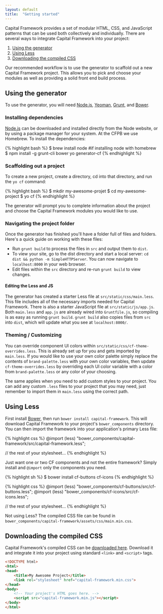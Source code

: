 ```yaml
---
layout: default
title:  "Getting started"
---
```


Capital Framework provides a set of modular HTML, CSS, and JavaScript patterns that can be used both collectively and individually. There are several ways to integrate Capital Framework into your project:

1. [Using the generator](#using-the-generator)
1. [Using Less](#using-less)
1. [Downloading the compiled CSS](#downloading-the-compiled-css)

Our recommended workflow is to use the generator to scaffold out a new Capital Framework project. This allows you to pick and choose your modules as well as providing a solid front end build process.

## Using the generator

To use the generator, you will need [Node.js](http://nodejs.org/), [Yeoman](http://yeoman.io/), [Grunt](http://gruntjs.com/), and [Bower](http://bower.io/).

### Installing dependencies

[Node.js](http://nodejs.org/) can be downloaded and installed directly from the Node website, or by using a package manager for your system. At the CFPB we use Homebrew. To install the dependencies:

{% highlight bash %}
$ brew install node #if installing node with homebrew
$ npm install -g grunt-cli bower yo generator-cf
{% endhighlight %}

### Scaffolding out a project

To create a new project, create a directory, cd into that directory, and run the `yo cf` command:

{% highlight bash %}
$ mkdir my-awesome-projet
$ cd my-awesome-project
$ yo cf
{% endhighlight %}

The generator will prompt you to complete information about the project and choose the Capital Framework modules you would like to use.

### Navigating the project folder

Once the generator has finished you'll have a folder full of files and folders.
Here's a quick guide on working with these files:

- Run `grunt build` to process the files in `src` and output them to `dist`.
- To view your site, go to the dist directory and start a local server: `cd dist && python -m SimpleHTTPServer`. You can now navigate to `localhost:8000` in your web browser.
- Edit files within the `src` directory and re-run `grunt build` to view changes.

#### Editing the Less and JS

The generator has created a starter Less file at `src/static/css/main.less`.
This file includes all of the necessary imports needed for Capital Framework.
There is also a starter JavaScript file at `src/static/js/app.js`.
Both `main.less` and `app.js` are already wired into `Gruntfile.js`,
so compiling is as easy as running `grunt build`.
`grunt build` also copies files from `src` into `dist`, which will update what you see at
`localhost:8000/`.

### Theming / Customizing

You can override component UI colors within `src/static/css/cf-theme-overrides.less`.
This is already set up for you and gets imported by `main.less`.
If you would like to use your own color palette simply replace the contents of
`brand-palette.less` with your own color variables,
then update `cf-theme-overrides.less` by overriding each UI color variable
with a color from `brand-palette.less` or any color of your choosing.

The same applies when you need to add custom styles to your project.
You can add any custom `.less` files to your project that you may need,
just remember to import them in `main.less` using the correct path.

## Using Less

First install [Bower](http://bower.io/), then run `bower install capital-framework`.
This will download Capital Framework to your project's `bower_components` directory.
You can then import the framework into your application's primary Less file:

{% highlight css %}
@import (less) "bower_components/capital-framework/src/capital-framework.less";

// the rest of your stylesheet...
{% endhighlight %}

Just want one or two CF components and not the entire framework?
Simply install and `@import` only the components you need.

{% highlight sh %}
$ bower install cf-buttons cf-icons
{% endhighlight %}

{% highlight css %}
@import (less) "bower_components/cf-buttons/src/cf-buttons.less";
@import (less) "bower_components/cf-icons/src/cf-icons.less";

// the rest of your stylesheet...
{% endhighlight %}

Not using Less? The compiled CSS file can be found in
`bower_components/capital-framework/assets/css/main.min.css`.

## Downloading the compiled CSS

Capital Framework's compiled CSS can be [downloaded here](https://cfpb.github.io/capital-framework/releases/capital-framework-latest.zip).
Download it and integrate it into your project using standard `<link>` and `<script>` tags.

```html
<!DOCTYPE html>
<html>
<head>
    <title>My Awesome Project</title>
    <link rel="stylesheet" href="capital-framework.min.css">
</head>
<body>
    <!-- Your project's HTML goes here. -->
    <script src="capital-framework.min.js"></script>
</body>
</html>
```
